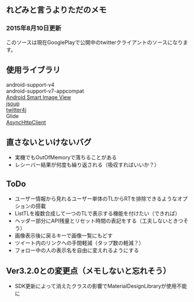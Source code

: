 ## れどみと言うよりただのメモ ##

### 2015年8月10日更新 ###
このソースは現在GooglePlayで公開中のtwitterクライアントのソースになります。

## 使用ライブラリ ##
android-support-v4  
android-support-v7-appcompat  
[Android Smart Image View](http://loopj.com/android-smart-image-view/ "Android Smart Image View")  
[jsoup](http://jsoup.org/ "jsoup")  
[twitter4j](http://twitter4j.org/ja/ "twitter4j")  
Glide  
[AsyncHttpClient](http://loopj.com/android-async-http/ "AsyncHttpClient")  

## 直さないといけないバグ ##
* 実機でもOutOfMemoryで落ちることがある
* レシーバー結果が何度も繰り返される（吸収すればいいか？）

## ToDo ##
* ユーザー情報から見れるユーザー単体のTLからRTを排除できるようなオプションの搭載
* ListTLを複数合成して一つのTLで表示する機能を付けたい（できれば）
* ヘッダー部分にAPI残量とリセット時間の表記をする（工夫しないときつそう）
* 画像表示後に戻るキーで画像一覧にもどす
* ツイート内のリンクへの手間軽減（タップ数の軽減？）
* フォロー中の人の表示名を自由に変えれるようにする

## Ver3.2.0との変更点（メモしないと忘れそう） ##
* SDK更新によって消えたクラスの影響でMaterialDesignLibraryが使用不能に